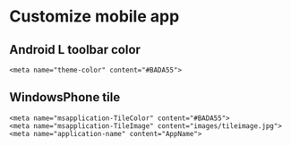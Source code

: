 Customize mobile app
====================

Android L toolbar color
---------
    <meta name="theme-color" content="#BADA55">

WindowsPhone tile
------------
    <meta name="msapplication-TileColor" content="#BADA55">
    <meta name="msapplication-TileImage" content="images/tileimage.jpg">
    <meta name="application-name" content="AppName">
